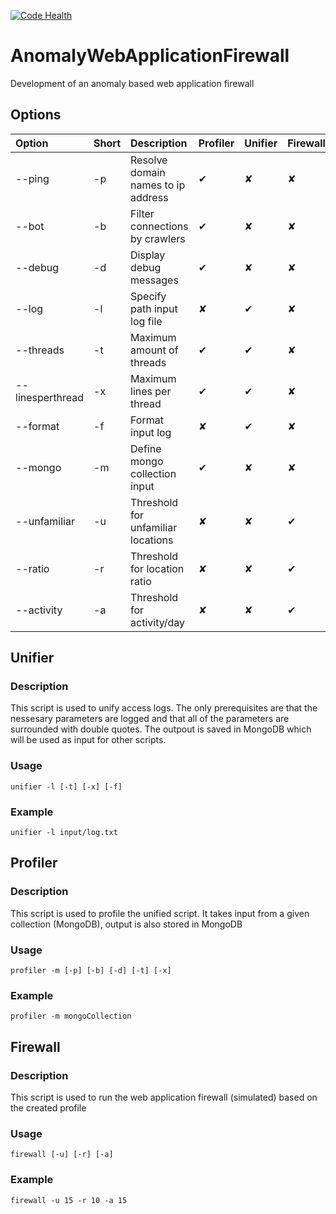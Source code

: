 [![Code Health](https://landscape.io/github/matthiasmaes/AnomalyWebApplicationFirewall/master/landscape.svg?style=flat)](https://landscape.io/github/matthiasmaes/AnomalyWebApplicationFirewall/master)


# AnomalyWebApplicationFirewall
Development of an anomaly based web application firewall




## Options 

| Option | Short | Description | Profiler | Unifier | Firewall
|:-------------|:-------------|:-----|:------|:------|:------|
| --ping | -p | Resolve domain names to ip address | ✔ | ✘ | ✘ |
| --bot | -b | Filter connections by crawlers | ✔ | ✘ | ✘ |
| --debug | -d | Display debug messages | ✔ | ✘ | ✘ |
| --log | -l | Specify path input log file | ✘ | ✔ | ✘ |
| --threads | -t | Maximum amount of threads | ✔ | ✔ | ✘ |
| --linesperthread | -x | Maximum lines per thread | ✔ | ✔ | ✘ |
| --format | -f | Format input log | ✘ | ✔ | ✘ |
| --mongo | -m | Define mongo collection input | ✔ | ✘ | ✘ |
| --unfamiliar | -u | Threshold for unfamiliar locations | ✘ | ✘ | ✔ |
| --ratio | -r | Threshold for location ratio | ✘ | ✘ | ✔ |
| --activity | -a| Threshold for activity/day| ✘ | ✘ | ✔ |



## Unifier
### Description
This script is used to unify access logs. The only prerequisites are that the nessesary parameters are logged and that all of the parameters are surrounded with double quotes. The outpout is saved in MongoDB which will be used as input for other scripts.

### Usage
`unifier -l [-t] [-x] [-f]`

### Example
`unifier -l input/log.txt`



## Profiler
### Description
This script is used to profile the unified script. It takes input from a given collection (MongoDB), output is also stored in MongoDB

### Usage
`profiler -m [-p] [-b] [-d] [-t] [-x]`

### Example
`profiler -m mongoCollection`



## Firewall
### Description
This script is used to run the web application firewall (simulated) based on the created profile

### Usage
`firewall [-u] [-r] [-a]`

### Example
`firewall -u 15 -r 10 -a 15`




